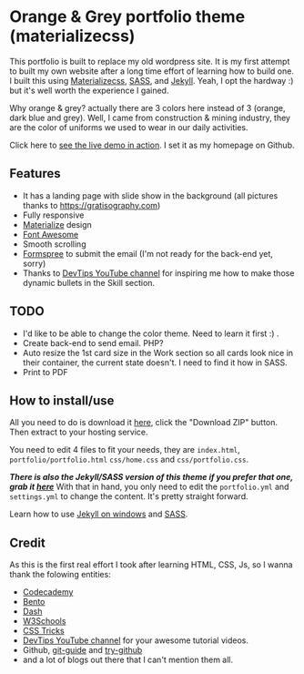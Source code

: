 # Orange & Grey portfolio theme (materializecss)

This portfolio is built to replace my old wordpress site. It is my first attempt to built my own website after a long time effort of learning how to build one. I built this using [Materializecss](http://materializecss.com), [SASS](http://sass-lang.com), and [Jekyll](http://jekyllrb.com). Yeah, I opt the hardway :) but it's well worth the experience I gained.

Why orange & grey? actually there are 3 colors here instead of 3 (orange, dark blue and grey). Well, I came from construction & mining industry, they are the color of uniforms we used to wear in our daily activities.

Click here to [see the live demo in action](https://thegreyside.github.io). I set it as my homepage on Github.

## Features

* It has a landing page with slide show in the background (all pictures thanks to https://gratisography.com)
* Fully responsive
* [Materialize](http://materializecss.com) design
* [Font Awesome](https://github.com/FortAwesome/Font-Awesome)
* Smooth scrolling
* [Formspree](http://formspree.io) to submit the email (I'm not ready for the back-end yet, sorry)
* Thanks to [DevTips YouTube channel](http://youtube.com/devtipsfordesigners) for inspiring me how to make those dynamic bullets in the Skill section.


## TODO
* I'd like to be able to change the color theme. Need to learn it first :) .
* Create back-end to send email. PHP?
* Auto resize the 1st card size in the Work section so all cards look nice in their container, the current state doesn't. I need to find it how in SASS.
* Print to PDF

## How to install/use

All you need to do is download it [here](https://github.com/thegreyside/thegreyside.github.io), click the "Download ZIP" button. Then extract to your hosting service.

You need to edit 4 files to fit your needs, they are `index.html`, `portfolio/portfolio.html` `css/home.css` and `css/portfolio.css`. 

***There is also the Jekyll/SASS version of this theme if you prefer that one, grab it [here](https://github.com/thegreyside/materializecss_portfolio_jekyll)*** With that in hand, you only need to edit the `portfolio.yml` and `settings.yml` to change the content. It's pretty straight forward.

Learn how to use [Jekyll on windows](http://jekyll-windows.juthilo.com/) and [SASS](http://sass-lang.com/guide).

## Credit

As this is the first real effort I took after learning HTML, CSS, Js, so I wanna thank the folowing entities:
- [Codecademy](http://codecademy.org)
- [Bento](http://www.bento.io)
- [Dash](http://dash.generalassemb.ly)
- [W3Schools](http://w3schools.com)
- [CSS Tricks](https://css-tricks.com)
- [DevTips YouTube channel](http://youtube.com/devtipsfordesigners) for your awesome tutorial videos.
- Github, [git-guide](http://rogerdudler.github.io/git-guide/) and [try-github](https://try.github.io)
- and a lot of blogs out there that I can't mention them all.



